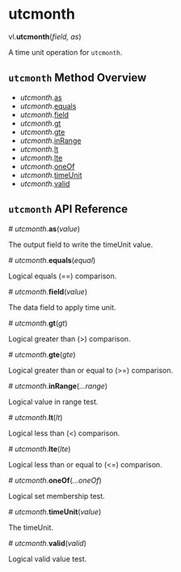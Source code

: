 # utcmonth

vl.<b>utcmonth</b>(<em>field, as</em>)

A time unit operation for <code>utcmonth</code>.

## <code>utcmonth</code> Method Overview

* <em>utcmonth</em>.<a href="#as">as</a>
* <em>utcmonth</em>.<a href="#equals">equals</a>
* <em>utcmonth</em>.<a href="#field">field</a>
* <em>utcmonth</em>.<a href="#gt">gt</a>
* <em>utcmonth</em>.<a href="#gte">gte</a>
* <em>utcmonth</em>.<a href="#inRange">inRange</a>
* <em>utcmonth</em>.<a href="#lt">lt</a>
* <em>utcmonth</em>.<a href="#lte">lte</a>
* <em>utcmonth</em>.<a href="#oneOf">oneOf</a>
* <em>utcmonth</em>.<a href="#timeUnit">timeUnit</a>
* <em>utcmonth</em>.<a href="#valid">valid</a>

## <code>utcmonth</code> API Reference

<a name="as">#</a>
<em>utcmonth</em>.<b>as</b>(<em>value</em>)

The output field to write the timeUnit value.

<a name="equals">#</a>
<em>utcmonth</em>.<b>equals</b>(<em>equal</em>)

Logical equals (==) comparison.

<a name="field">#</a>
<em>utcmonth</em>.<b>field</b>(<em>value</em>)

The data field to apply time unit.

<a name="gt">#</a>
<em>utcmonth</em>.<b>gt</b>(<em>gt</em>)

Logical greater than (>) comparison.

<a name="gte">#</a>
<em>utcmonth</em>.<b>gte</b>(<em>gte</em>)

Logical greater than or equal to (>=) comparison.

<a name="inRange">#</a>
<em>utcmonth</em>.<b>inRange</b>(<em>...range</em>)

Logical value in range test.

<a name="lt">#</a>
<em>utcmonth</em>.<b>lt</b>(<em>lt</em>)

Logical less than (<) comparison.

<a name="lte">#</a>
<em>utcmonth</em>.<b>lte</b>(<em>lte</em>)

Logical less than or equal to (<=) comparison.

<a name="oneOf">#</a>
<em>utcmonth</em>.<b>oneOf</b>(<em>...oneOf</em>)

Logical set membership test.

<a name="timeUnit">#</a>
<em>utcmonth</em>.<b>timeUnit</b>(<em>value</em>)

The timeUnit.

<a name="valid">#</a>
<em>utcmonth</em>.<b>valid</b>(<em>valid</em>)

Logical valid value test.

